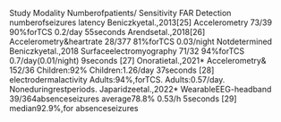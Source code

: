 Study Modality Numberofpatients/ Sensitivity FAR Detection
numberofseizures latency
Beniczkyetal.,2013[25] Accelerometry 73/39 90%forTCS 0.2/day 55seconds
Arendsetal.,2018[26] Accelerometry&heartrate 28/377 81%forTCS 0.03/night Notdetermined
Beniczkyetal.,2018 Surfaceelectromyography 71/32 94%forTCS 0.7/day(0.01/night) 9seconds
[27]
Onoratietal.,2021* Accelerometry& 152/36 Children:92% Children:1.26/day 37seconds
[28] electrodermalactivity Adults:94%,forTCS. Adults:0.57/day.
Noneduringrestperiods.
Japaridzeetal.,2022* WearableEEG-headband 39/364absenceseizures average78.8% 0.53/h 5seconds
[29] median92.9%,for
absenceseizures